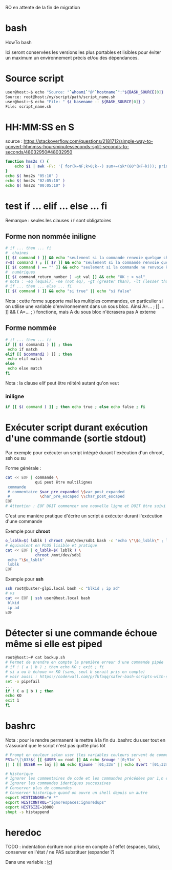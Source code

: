 RO en attente de la fin de migration


























































# bash
HowTo bash

Ici seront conservées les versions les plus portables et lisibles pour éviter un maximum un environnement précis et/ou des dépendances.

# Source script
```sh
user@host:~$ echo "Source: "`whoami`"@"`hostname`":"${BASH_SOURCE[0]}
Source: root@host:/my/script/path/script_name.sh
user@host:~$ echo "File: " $( basename -- ${BASH_SOURCE[0]} )
File: script_name.sh
```

# HH:MM:SS en S
source : https://stackoverflow.com/questions/2181712/simple-way-to-convert-hhmmss-hoursminutesseconds-split-seconds-to-seconds/48032950#48032950
```sh
function hms2s () {
	echo $1 | awk -F\: '{ for(k=NF;k>0;k--) sum+=($k*(60^(NF-k))); print sum }'
}
echo $( hms2s "05:10" )
echo $( hms2s "02:05:10" )
echo $( hms2s "00:05:10" )
```
# test if ... elif ... else ... fi
Remarque : seules les clauses `if` sont obligatoires
## Forme non nommée iniligne
```sh
# if ... then ... fi
#  chaines
[[ $( command ) ]] && echo "seulement si la commande renvoie quelque chose"
r=$( command ) ; [[ $r ]] && echo "seulement si la commande renvoie quelque chose"
[[ $( command ) == "" ]] && echo "seulement si la commande ne renvoie RIEN"
#  numériques
[[ $( command_return_number ) -gt val ]] && echo "OK : > val"
# nota : -eq (equal), -ne (not eq), -gt (greater than), -lt (lesser than), -ge (greater eq), -le (lesser eq)
# if ... then ... else ... fi
[[ $( command ) ]] && echo "si true" || echo "si false"
```
Nota : cette forme supporte mal les multiples commandes, en particulier si on utilise une variable d'environnement dans un sous bloc. Ainsi A=... ; [[ ... ]] && ( A=... ;  ) fonctione, mais A du sous bloc n'écrasera pas A externe
## Forme nommée

```sh
# if ... then ... fi
if [[ $( command1 ) ]] ; then
 echo if match
elif [[ $command2 ) ]] ; then
 echo elif match
else
 echo else match
fi
```
Nota : la clause elif peut être réitéré autant qu'on veut
### iniligne
```sh
if [[ $( command ) ]] ; then echo true ; else echo false ; fi
```
# Exécuter script durant exécution d'une commande (sortie stdout)
Par exemple pour exécuter un script intégré durant l'exécution d'un chroot, ssh ou su

Forme générale :
```sh
cat << EOF | commande \
             qui peut être multilignes
 commande
 # commentaire $var_pre_expanded \$var_post_expanded
 #             \char_pre_escaped \\char_post_escaped
EOF
# Attention : EOF DOIT commencer une nouvelle ligne et DOIT être suivi par un saut de ligne
```
C'est une manière pratique d'écrire un script à exécuter durant l'exécution d'une commande

Exemple pour **chroot**
```sh
o_lsblk=$( lsblk ) chroot /mnt/dev/sdb1 bash -c "echo \"\$o_lsblk\" ; lsblk"
# équivalent en PLUS lisible et pratique
cat << EOF | o_lsblk=$( lsblk ) \
             chroot /mnt/dev/sdb1
 echo "\$o_lsblk"
 lsblk
EOF
```
Exemple pour **ssh**
```sh
ssh root@buster-glpi.local bash -c "blkid ; ip ad"
# vs
cat << EOF | ssh user@host.local bash
 blkid
 ip ad
EOF
```
# Détecter si une commande échoue même si elle est piped
```sh
root@host:~# cat backup.sh
# Permet de prendre en compte la première erreur d'une commande pipée
# if ! ( a | b ) ; then echo KO ; exit ; fi
# si a ou b échoue => KO (sans, seul b serait pris en compte)
# voir aussi : https://coderwall.com/p/fkfaqq/safer-bash-scripts-with-set-euxo-pipefail
set -o pipefail
...
if ! ( a | b ) ; then
echo KO
exit 1
fi
```
# bashrc
Nota : pour le rendre permanent le mettre à la fin du .bashrc du user tout en s'assurant que le script n'est pas quitté plus tôt
```sh
# Prompt en couleur selon user (les variables couleurs servent de commentaire puisqu'elles sont vides)
PS1="\[\033$( [[ $USER == root ]] && echo $rouge '[0;91m' \
|| ( [[ $USER == lnj ]] && echo $jaune '[01;33m' || echo $vert '[01;32m' ) )\]\u@\h:\w\[\033[00m\]\\\$ "

# Historique
# Ignorer les commentaires de code et les commandes précédées par 1,n espaces
# Ignorer les commandes identiques successives
# Conserver plus de commandes
# Conserver historique quand on ouvre un shell depuis un autre
export HISTIGNORE="# *"
export HISTCONTROL="ignorespaces:ignoredups"
export HISTSIZE=10000
shopt -s histappend
```
# heredoc

TODO : indentation écriture non prise en compte à l'effet (espaces, tabs), conserver en l'état / ne PAS substituer (expander ?)

Dans une variable : [ici](https://stackoverflow.com/questions/1167746/how-to-assign-a-heredoc-value-to-a-variable-in-bash)
